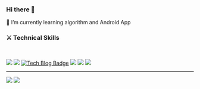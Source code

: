 ### Hi there 👋
🌱 I’m currently learning algorithm and Android App&nbsp;&nbsp;

<h3><b>⚔ Technical Skills</b></h3>
</br>
	
<img src="https://img.shields.io/badge/-Python-000000?style=flat&logo=Python"/></a> 
<img src="https://img.shields.io/badge/github-181717?style=flat&logo=github&logoColor=white"/></a> 
[![Tech Blog Badge](http://img.shields.io/badge/-Tech%20blog-orange?style=flat-square&logo=&link=https://zzsza.github.io/)](https://blog.naver.com/wldudwldhd)</a> 
<img src="https://img.shields.io/badge/HTML5-E34F26?style=flat-square&logo=HTML5&logoColor=white"/></a>
<img src="https://img.shields.io/badge/VSCode-1572B6?style=flat-square&logo=VSCode&logoColor=white"/></a>
<img src="https://img.shields.io/badge/C-00599C?style=flat-square&logo=c%2B%2B&logoColor=white"/></a> 
<hr>

![](https://github-readme-stats.vercel.app/api?username=jiyoungzero&show_icons=true&theme=default) ![](https://github-readme-stats.vercel.app/api/top-langs/?username=jiyoungzero&layout=compact&theme=default)
#

            
<!--
**jiyoungzero/jiyoungzero** is a ✨ _special_ ✨ repository because its `README.md` (this file) appears on your GitHub profile.

Here are some ideas to get you started:

- 🔭 I’m currently working on ...
- 🌱 I’m currently learning algorithm and Adroid App
- 👯 I’m looking to collaborate on ...
- 🤔 I’m looking for help with ...
- 💬 Ask me about ...
- 📫 How to reach me: ...
- 😄 Pronouns: ...
- ⚡ Fun fact: ...
-->

